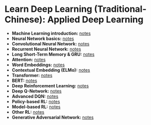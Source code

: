 # Learn Deep Learning (Traditional-Chinese): Applied Deep Learning
* **Machine Learning introduction:**  [notes](./tychen-ML_intro.pdf)
* **Neural Network basics:**  [notes](./tychen-NN_basics.pdf)
* **Convolutional Neural Network:** [notes](./ADL─CNN.pdf)
* **Recurrent Neural Network:** [notes](./ADL─RNN.pdf)
* **Long Short-Term Memory & GRU:** [notes](./ADL─LSTM、GRU.pdf)
* **Attention:** [notes](./ADL─Attention.pdf)
* **Word Embeddings:** [notes](./tychen-Word_Embeddings.pdf)
* **Contextual Embedding (ELMo):** [notes](./tychen-ELMo_contextualEmbedding.pdf)
* **Transformer:** [notes](./ADL─Transformer.pdf)
* **BERT:** [notes](./ADL─BERT.pdf)
* **Deep Reinforcement Learning:** [notes](./tychen-Deep_RL.pdf)
* **Deep Q-Network:** [notes](./ADL─DQN.pdf)
* **Advanced DQN:** [notes](./tychen-Advanced_DQN.pdf)
* **Policy-based RL:** [notes](./tychen-Policy_Based.pdf)
* **Model-based RL:** [notes](./tychen-Model_Based.pdf)
* **Other RL:** [notes](./tychen-Other_RL.pdf)
* **Generative Adversarial Network:** [notes](./ADL─GAN.pdf)

